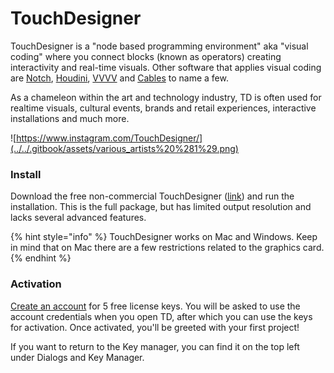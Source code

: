 # TouchDesigner

TouchDesigner is a "node based programming environment" aka "visual coding" where you connect blocks \(known as operators\) creating interactivity and real-time visuals. Other software that applies visual coding are [Notch](https://www.notch.one/), [Houdini](https://www.sidefx.com/products/houdini/), [VVVV](https://vvvv.org/) and [Cables](https://cables.gl/) to name a few.

As a chameleon within the art and technology industry, TD is often used for realtime visuals, cultural events, brands and retail experiences, interactive installations and much more. 

![https://www.instagram.com/TouchDesigner/](../../.gitbook/assets/various_artists%20%281%29.png)

### Install

Download the free non-commercial TouchDesigner \([link](https://derivative.ca/download)\) and run the installation. This is the full package, but has limited output resolution and lacks several advanced features.

{% hint style="info" %}
TouchDesigner works on Mac and Windows. Keep in mind that on Mac there are a few restrictions related to the graphics card.
{% endhint %}

### Activation

[Create an account](https://derivative.ca/user/register) for 5 free license keys. You will be asked to use the account credentials when you open TD, after which you can use the keys for activation. Once activated, you'll be greeted with your first project!

If you want to return to the Key manager, you can find it on the top left under Dialogs and Key Manager. 







